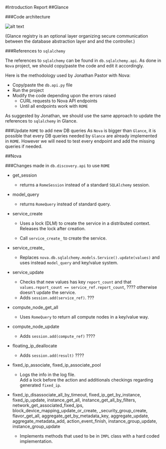 #Introduction Report
##Glance

###Code architecture

![alt text](schema2.jpeg)

(Glance registry is an optional layer organizing secure communication between the database abstraction layer and and the controller.)

###References to `sqlalchemy`

The references to `sqlalchemy` can be found in `db.sqlalchemy.api`. As done in `Nova` project, we should copy/paste the code and edit it accordingly.

Here is the methodology used by Jonathan Pastor with Nova: 

- Copy/paste the `db.api.py` file
- Run the project
- Modify the code depending upon the errors raised
	- CURL requests to Nova API endpoints
	- Until all endpoints work with `ROME`

As suggested by Jonathan, we should use the same approach to update the references to `sqlalchemy` in Glance.

###Update `ROME` to add new DB queries
As `Nova` is bigger than `Glance`, it is possible that every DB queries needed by `Glance` are already implemented in `ROME`. However we will need to test every endpoint and add the missing queries if needed.


##Nova

###Changes made in `db.discovery.api` to use `ROME`
- get_session
	- returns a `RomeSession` instead of a standard `SQLAlchemy` session.

- model_query
	- returns `RomeQuery` instead of standard query.

- service_create
	- Uses a lock (DLM) to create the service in a distributed context. Releases the lock after creation.

	- Call `service_create_` to create the service.

- service\_create_
	- Replaces `nova.db.sqlalchemy.models.Service().update(values)` and uses instead `model_query` and key/value system.

- service_update
	- Checks that new values has key `report_count` and that `values.report_count == service_ref.report_count`, ???? otherwise doesn't update the service.
	- Adds `session.add(service_ref)`. ???

- compute\_node\_get_all
	- Uses `RomeQuery` to return all compute nodes in a key/value way.

- compute\_node_update
	- Adds `session.add(compute_ref)` ????

- floating\_ip_deallocate
	- Adds `session.add(result)` ????

- fixed\_ip\_associate, fixed\_ip\_associate_pool
	- Logs the info in the log file.    
Add a lock before the action and additionals checkings regarding generated `fixed_ip`.

- fixed\_ip\_disassociate\_all\_by\_timeout, fixed\_ip\_get\_by\_instance, fixed\_ip\_update, instance\_get\_all, instance\_get\_all\_by\_filters, network\_get\_associated\_fixed\_ips, block\_device\_mapping\_update\_or\_create, \_security\_group\_create, flavor\_get\_all, aggregate\_get\_by\_metadata\_key, aggregate\_update, aggregate\_metadata\_add, action\_event\_finish, instance\_group\_update, instance\_group\_update
	- Implements methods that used to be in `IMPL` class with a hard coded implementation.
